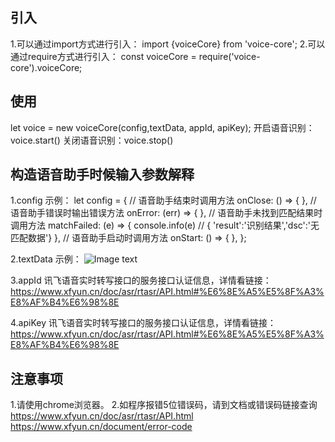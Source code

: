 ## 引入
1.可以通过import方式进行引入：
  import {voiceCore} from 'voice-core';
2.可以通过require方式进行引入：
  const voiceCore = require('voice-core').voiceCore;
  
## 使用
  let voice = new voiceCore(config,textData, appId, apiKey);
  开启语音识别：voice.start() 
  关闭语音识别：voice.stop()
  
## 构造语音助手时候输入参数解释
1.config
  示例：
    let config = {
	  // 语音助手结束时调用方法
      onClose: () => {
      },
	  // 语音助手错误时输出错误方法
      onError: (err) => {
      },
	  // 语音助手未找到匹配结果时调用方法
      matchFailed: (e) => {
		console.info(e) // { 'result':'识别结果','dsc':'无匹配数据'}
      },
	  // 语音助手启动时调用方法
      onStart: () => {
      },
    };

2.textData
  示例：
  ![Image text](https://bj.bcebos.com/shitu-query-bj/2021-08-27/15/d79afd806a7651d1?authorization=bce-auth-v1%2F7e22d8caf5af46cc9310f1e3021709f3%2F2021-08-27T07%3A57%3A12Z%2F300%2F%2F352044e343edab14a7e806f5f01b5625f897646c0dc4d3bcb4140bbd982ed72b)

3.appId
  讯飞语音实时转写接口的服务接口认证信息，详情看链接：
  https://www.xfyun.cn/doc/asr/rtasr/API.html#%E6%8E%A5%E5%8F%A3%E8%AF%B4%E6%98%8E

4.apiKey
  讯飞语音实时转写接口的服务接口认证信息，详情看链接：
  https://www.xfyun.cn/doc/asr/rtasr/API.html#%E6%8E%A5%E5%8F%A3%E8%AF%B4%E6%98%8E
 
## 注意事项
1.请使用chrome浏览器。
2.如程序报错5位错误码，请到文档或错误码链接查询
  https://www.xfyun.cn/doc/asr/rtasr/API.html
  https://www.xfyun.cn/document/error-code
